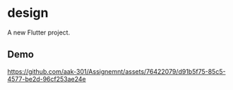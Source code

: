# design

A new Flutter project.

## Demo


https://github.com/aak-301/Assignemnt/assets/76422079/d91b5f75-85c5-4577-be2d-96cf253ae24e


